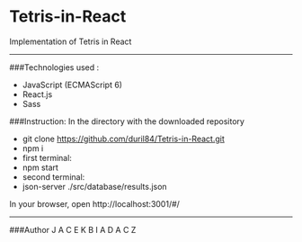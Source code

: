 # Tetris-in-React
Implementation of Tetris in React

--------------------------------

###Technologies used :
- JavaScript (ECMAScript 6)
- React.js
- Sass

###Instruction:
In the directory with the downloaded repository

- git clone https://github.com/duril84/Tetris-in-React.git
- npm i
- first terminal:
 - npm start
- second terminal:
 - json-server ./src/database/results.json
 
In your browser, open http://localhost:3001/#/

--------------------------------
###Author
J A C E K 
B I A D A C Z

